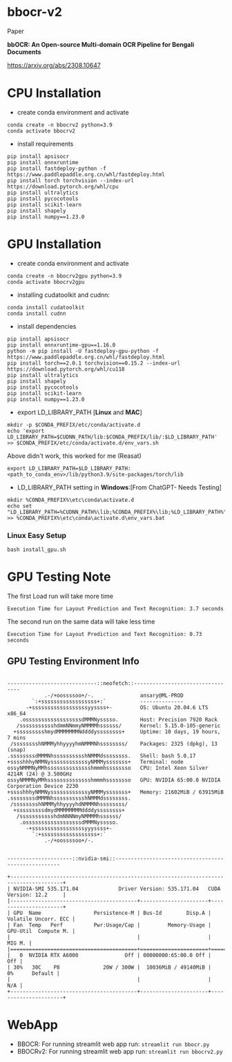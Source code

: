 # bbocr-v2

Paper

**bbOCR: An Open-source Multi-domain OCR Pipeline for Bengali Documents**

https://arxiv.org/abs/2308.10647



# CPU Installation 
* create conda environment and activate

```shell
conda create -n bbocrv2 python=3.9
conda activate bbocrv2
```

* install requirements

```shell
pip install apsisocr
pip install onnxruntime
pip install fastdeploy-python -f https://www.paddlepaddle.org.cn/whl/fastdeploy.html
pip install torch torchvision --index-url https://download.pytorch.org/whl/cpu
pip install ultralytics
pip install pycocotools
pip install scikit-learn
pip install shapely
pip install numpy==1.23.0
```

# GPU Installation 
* create conda environment and activate

```shell
conda create -n bbocrv2gpu python=3.9
conda activate bbocrv2gpu
```

* installing cudatoolkit and cudnn:

```shell
conda install cudatoolkit
conda install cudnn
```

* install dependencies

```shell
pip install apsisocr
pip install onnxruntime-gpu==1.16.0
python -m pip install -U fastdeploy-gpu-python -f https://www.paddlepaddle.org.cn/whl/fastdeploy.html
pip install torch==2.0.1 torchvision==0.15.2 --index-url https://download.pytorch.org/whl/cu118
pip install ultralytics
pip install shapely
pip install pycocotools
pip install scikit-learn
pip install numpy==1.23.0
```

* export LD_LIBRARY_PATH [**Linux** and **MAC**]

```shell 
mkdir -p $CONDA_PREFIX/etc/conda/activate.d
echo 'export LD_LIBRARY_PATH=$CUDNN_PATH/lib:$CONDA_PREFIX/lib/:$LD_LIBRARY_PATH' >> $CONDA_PREFIX/etc/conda/activate.d/env_vars.sh
```
Above didn't work, this worked for me (Reasat)
```shell
export LD_LIBRARY_PATH=$LD_LIBRARY_PATH:<path_to_conda_env>/lib/python3.9/site-packages/torch/lib 
```

* LD_LIBRARY_PATH setting in **Windows**:[From ChatGPT- Needs Testing]

```shell
mkdir %CONDA_PREFIX%\etc\conda\activate.d
echo set "LD_LIBRARY_PATH=%CUDNN_PATH%\lib;%CONDA_PREFIX%\lib;%LD_LIBRARY_PATH%" >> %CONDA_PREFIX%\etc\conda\activate.d\env_vars.bat
```

### Linux Easy Setup

```bash install_gpu.sh```

# GPU Testing Note

The first Load run will take more time 

```shell
Execution Time for Layout Prediction and Text Recognition: 3.7 seconds
```
The second run on the same data will take less time 

```shell
Execution Time for Layout Prediction and Text Recognition: 0.73 seconds
```

## GPU Testing Environment Info

```shell

-----------------------------::neofetch::---------------------------------
            .-/+oossssoo+/-.               ansary@ML-PROD 
        `:+ssssssssssssssssss+:`           -------------- 
      -+ssssssssssssssssssyyssss+-         OS: Ubuntu 20.04.6 LTS x86_64 
    .ossssssssssssssssssdMMMNysssso.       Host: Precision 7920 Rack 
   /ssssssssssshdmmNNmmyNMMMMhssssss/      Kernel: 5.15.0-105-generic 
  +ssssssssshmydMMMMMMMNddddyssssssss+     Uptime: 10 days, 19 hours, 7 mins 
 /sssssssshNMMMyhhyyyyhmNMMMNhssssssss/    Packages: 2325 (dpkg), 13 (snap) 
.ssssssssdMMMNhsssssssssshNMMMdssssssss.   Shell: bash 5.0.17 
+sssshhhyNMMNyssssssssssssyNMMMysssssss+   Terminal: node 
ossyNMMMNyMMhsssssssssssssshmmmhssssssso   CPU: Intel Xeon Silver 4214R (24) @ 3.500GHz 
ossyNMMMNyMMhsssssssssssssshmmmhssssssso   GPU: NVIDIA 65:00.0 NVIDIA Corporation Device 2230 
+sssshhhyNMMNyssssssssssssyNMMMysssssss+   Memory: 21602MiB / 63915MiB 
.ssssssssdMMMNhsssssssssshNMMMdssssssss.
 /sssssssshNMMMyhhyyyyhdNMMMNhssssssss/                            
  +sssssssssdmydMMMMMMMMddddyssssssss+                             
   /ssssssssssshdmNNNNmyNMMMMhssssss/
    .ossssssssssssssssssdMMMNysssso.
      -+sssssssssssssssssyyyssss+-
        `:+ssssssssssssssssss+:`
            .-/+oossssoo+/-.


---------------------::nvidia-smi::----------------------------------------------------

+---------------------------------------------------------------------------------------+
| NVIDIA-SMI 535.171.04             Driver Version: 535.171.04   CUDA Version: 12.2     |
|-----------------------------------------+----------------------+----------------------+
| GPU  Name                 Persistence-M | Bus-Id        Disp.A | Volatile Uncorr. ECC |
| Fan  Temp   Perf          Pwr:Usage/Cap |         Memory-Usage | GPU-Util  Compute M. |
|                                         |                      |               MIG M. |
|=========================================+======================+======================|
|   0  NVIDIA RTX A6000               Off | 00000000:65:00.0 Off |                  Off |
| 30%   30C    P8              20W / 300W |  10036MiB / 49140MiB |      0%      Default |
|                                         |                      |                  N/A |
+-----------------------------------------+----------------------+----------------------+

```

# WebApp
- BBOCR: For running streamlit web app run: ```streamlit run bbocr.py```
- BBOCRv2: For running streamlit web app run: ```streamlit run bbocrv2.py```